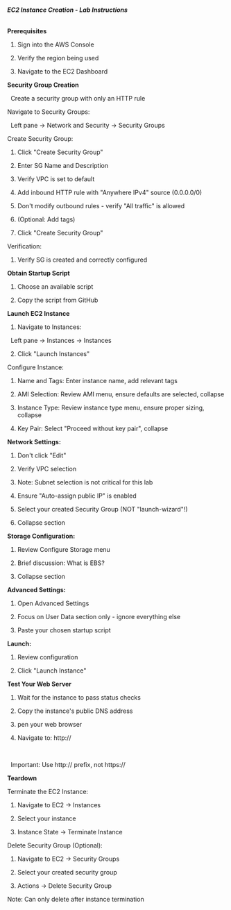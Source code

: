 ###### **EC2 Instance Creation - Lab Instructions**





**Prerequisites**



1. Sign into the AWS Console

2. Verify the region being used

3. Navigate to the EC2 Dashboard





**Security Group Creation**

&nbsp; Create a security group with only an HTTP rule



Navigate to Security Groups:

&nbsp;  Left pane → Network and Security → Security Groups





Create Security Group:



1. Click "Create Security Group"

2. Enter SG Name and Description

3. Verify VPC is set to default

4. Add inbound HTTP rule with "Anywhere IPv4" source (0.0.0.0/0)

5. Don't modify outbound rules - verify "All traffic" is allowed

6. (Optional: Add tags)

7. Click "Create Security Group"





Verification:



1. Verify SG is created and correctly configured





**Obtain Startup Script**



1. Choose an available script

2. Copy the script from GitHub





**Launch EC2 Instance**



1. Navigate to Instances:

&nbsp;    Left pane → Instances → Instances

2. Click "Launch Instances"





Configure Instance:



1. Name and Tags: Enter instance name, add relevant tags

2. AMI Selection: Review AMI menu, ensure defaults are selected, collapse

3. Instance Type: Review instance type menu, ensure proper sizing, collapse

4. Key Pair: Select "Proceed without key pair", collapse





**Network Settings:**



1. Don't click "Edit"

2. Verify VPC selection

3. Note: Subnet selection is not critical for this lab

4. Ensure "Auto-assign public IP" is enabled

5. Select your created Security Group (NOT "launch-wizard"!)

6. Collapse section





**Storage Configuration:**



1. Review Configure Storage menu

2. Brief discussion: What is EBS?

3. Collapse section





**Advanced Settings:**



1. Open Advanced Settings

2. Focus on User Data section only - ignore everything else

3. Paste your chosen startup script







**Launch:**



1. Review configuration

2. Click "Launch Instance"





**Test Your Web Server**



1. Wait for the instance to pass status checks

2. Copy the instance's public DNS address

3. pen your web browser

4. Navigate to: http://<public-DNS-address>

&nbsp;   

&nbsp;   Important: Use http:// prefix, not https://





**Teardown**



Terminate the EC2 Instance:



1. Navigate to EC2 → Instances

2. Select your instance

3. Instance State → Terminate Instance





Delete Security Group (Optional):



1. Navigate to EC2 → Security Groups

2. Select your created security group

3. Actions → Delete Security Group



Note: Can only delete after instance termination













